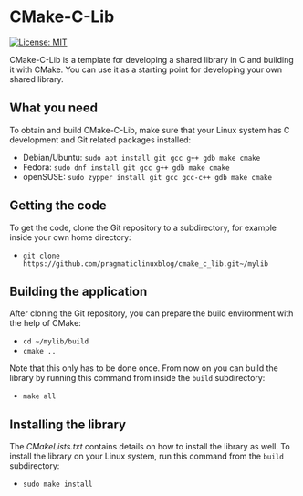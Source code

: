 # CMake-C-Lib
[![License: MIT](https://img.shields.io/badge/License-MIT-yellow.svg)](https://opensource.org/licenses/MIT)

CMake-C-Lib is a template for developing a shared library in C and building it with CMake. You can use it as a starting point for developing your own shared library. 

## What you need

To obtain and build CMake-C-Lib, make sure that your Linux system has C development and Git related packages installed:

* Debian/Ubuntu: `sudo apt install git gcc g++ gdb make cmake`
* Fedora: `sudo dnf install git gcc g++ gdb make cmake`
* openSUSE: `sudo zypper install git gcc gcc-c++ gdb make cmake`

## Getting the code

To get the code, clone the Git repository to a subdirectory, for example inside your own home directory:

* `git clone https://github.com/pragmaticlinuxblog/cmake_c_lib.git~/mylib`

## Building the application

After cloning the Git repository, you can prepare the build environment with the help of CMake:

* `cd ~/mylib/build`
* `cmake ..`

Note that this only has to be done once. From now on you can build the library by running this command from inside the `build` subdirectory:

* `make all`

## Installing the library

The *CMakeLists.txt* contains details on how to install the library as well. To install the library on your Linux system, run this command from the `build` subdirectory:

* `sudo make install`
